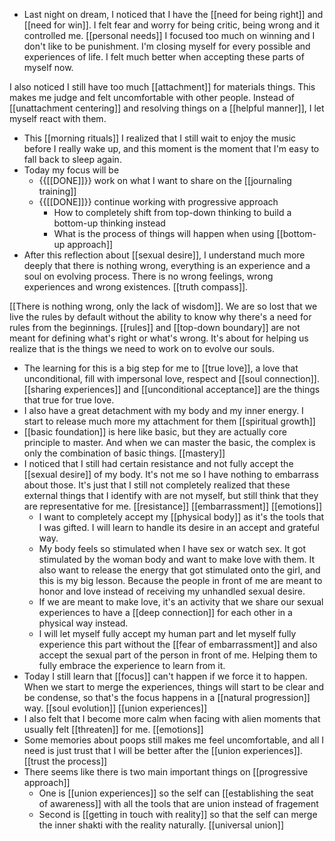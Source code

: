 - Last night on dream, I noticed that I have the [[need for being right]] and [[need for win]]. I felt fear and worry for being critic, being wrong and it controlled me. [[personal needs]] I focused too much on winning and I don't like to be punishment. I'm closing myself for every possible and experiences of life. I felt much better when accepting these parts of myself now. 

I also noticed I still have too much [[attachment]] for materials things. This makes me judge and felt uncomfortable with other people. Instead of [[unattachment centering]] and resolving things on a [[helpful manner]], I let myself react with them.
- This [[morning rituals]] I realized that I still wait to enjoy the music before I really wake up, and this moment is the moment that I'm easy to fall back to sleep again. 
- Today my focus will be
    - {{[[DONE]]}} work on what I want to share on the [[journaling training]]
    - {{[[DONE]]}} continue working with progressive approach
        - How to completely shift from top-down thinking to build a bottom-up thinking instead
        - What is the process of things will happen when using [[bottom-up approach]]
- After this reflection about [[sexual desire]], I understand much more deeply that there is nothing wrong, everything is an experience and a soul on evolving process. There is no wrong feelings, wrong experiences and wrong existences. [[truth compass]]. 

[[There is nothing wrong, only the lack of wisdom]]. We are so lost that we live the rules by default without the ability to know why there's a need for rules from the beginnings. [[rules]] and [[top-down boundary]] are not meant for defining what's right or what's wrong. It's about for helping us realize that is the things we need to work on to evolve our souls.
- The learning for this is a big step for me to [[true love]], a love that unconditional, fill with impersonal love, respect and [[soul connection]]. [[sharing experiences]] and [[unconditional acceptance]] are the things that true for true love.
-  I also have a great detachment with my body and my inner energy. I start to release much more my attachment for them [[spiritual growth]]
- [[basic foundation]] is here like basic, but they are actually core principle to master. And when we can master the basic, the complex is only the combination of basic things. [[mastery]]
- I noticed that I still had certain resistance and not fully accept the [[sexual desire]] of my body. It's not me so I have nothing to embarrass about those. It's just that I still not completely realized that these external things that I identify with are not myself, but still think that they are representative for me. [[resistance]] [[embarrassment]] [[emotions]]
    - I want to completely accept my [[physical body]] as it's the tools that I was gifted. I will learn to handle its desire in an accept and grateful way. 
    - My body feels so stimulated when I have sex or watch sex. It got stimulated by the woman body and want to make love with them. It also want to release the energy that got stimulated onto the girl, and this is my big lesson. Because the people in front of me are meant to honor and love instead of receiving my unhandled sexual desire. 
    - If we are meant to make love, it's an activity that we share our sexual experiences to have a [[deep connection]] for each other in a physical way instead.
    - I will let myself fully accept my human part and let myself fully experience this part without the [[fear of embarrassment]] and also accept the sexual part of the person in front of me. Helping them to fully embrace the experience to learn from it.
- Today I still learn that [[focus]] can't happen if we force it to happen. When we start to merge the experiences, things will start to be clear and be condense, so that's the focus happens in a [[natural progression]] way. [[soul evolution]] [[union experiences]]
- I also felt that I become more calm when facing with alien moments that usually felt [[threaten]] for me. [[emotions]]
- Some memories about poops still makes me feel uncomfortable, and all I need is just trust that I will be better after the [[union experiences]]. [[trust the process]]
- There seems like there is two main important things on [[progressive approach]]
    - One is [[union experiences]] so the self can [[establishing the seat of awareness]] with all the tools that are union instead of fragement
    - Second is [[getting in touch with reality]] so that the self can merge the inner shakti with the reality naturally. [[universal union]]
